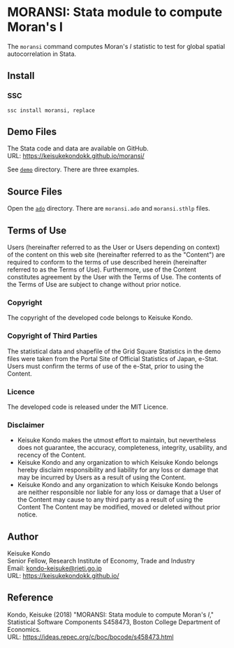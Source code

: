 # MORANSI: Stata module to compute Moran's I

The `moransi` command computes Moran's $I$ statistic to test for global spatial autocorrelation in Stata.

## Install

### SSC

```
ssc install moransi, replace
```

## Demo Files
The Stata code and data are available on GitHub.  
URL: https://keisukekondokk.github.io/moransi/

See [`demo`](./demo) directory. There are three examples.

## Source Files
Open the [`ado`](./ado) directory. There are `moransi.ado` and `moransi.sthlp` files. 

## Terms of Use
Users (hereinafter referred to as the User or Users depending on context) of the content on this web site (hereinafter referred to as the "Content") are required to conform to the terms of use described herein (hereinafter referred to as the Terms of Use). Furthermore, use of the Content constitutes agreement by the User with the Terms of Use. The contents of the Terms of Use are subject to change without prior notice.

### Copyright
The copyright of the developed code belongs to Keisuke Kondo.

### Copyright of Third Parties
The statistical data and shapefile of the Grid Square Statistics in the demo files were taken from the Portal Site of Official Statistics of Japan, e-Stat. Users must confirm the terms of use of the e-Stat, prior to using the Content.

### Licence
The developed code is released under the MIT Licence.

### Disclaimer 
- Keisuke Kondo makes the utmost effort to maintain, but nevertheless does not guarantee, the accuracy, completeness, integrity, usability, and recency of the Content.
- Keisuke Kondo and any organization to which Keisuke Kondo belongs hereby disclaim responsibility and liability for any loss or damage that may be incurred by Users as a result of using the Content. 
- Keisuke Kondo and any organization to which Keisuke Kondo belongs are neither responsible nor liable for any loss or damage that a User of the Content may cause to any third party as a result of using the Content
The Content may be modified, moved or deleted without prior notice.

## Author
Keisuke Kondo  
Senior Fellow, Research Institute of Economy, Trade and Industry  
Email: kondo-keisuke@rieti.go.jp  
URL: https://keisukekondokk.github.io/  

## Reference
Kondo, Keisuke (2018) "MORANSI: Stata module to compute Moran's $I$," Statistical Software Components S458473, Boston College Department of Economics.  
URL: https://ideas.repec.org/c/boc/bocode/s458473.html  
